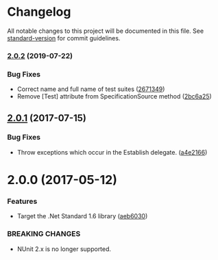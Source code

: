 # Changelog

All notable changes to this project will be documented in this file. See [standard-version](https://github.com/conventional-changelog/standard-version) for commit guidelines.

### [2.0.2](https://github.com/derekgreer/nunit.specifications/compare/v2.0.1...v2.0.2) (2019-07-22)


### Bug Fixes

* Correct name and full name of test suites ([2671349](https://github.com/derekgreer/nunit.specifications/commit/2671349))
* Remove [Test] attribute from SpecificationSource method ([2bc6a25](https://github.com/derekgreer/nunit.specifications/commit/2bc6a25))



<a name="2.0.1"></a>
## [2.0.1](https://github.com/derekgreer/nunit.specifications/compare/v2.0.0...v2.0.1) (2017-07-15)


### Bug Fixes

* Throw exceptions which occur in the Establish delegate. ([a4e2166](https://github.com/derekgreer/nunit.specifications/commit/a4e2166))



<a name="2.0.0"></a>
# 2.0.0 (2017-05-12)


### Features

* Target the .Net Standard 1.6 library ([aeb6030](https://github.com/derekgreer/nunit.specifications/commit/aeb6030))


### BREAKING CHANGES

* NUnit 2.x is no longer supported.
